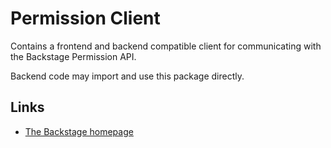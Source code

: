 # Permission Client

Contains a frontend and backend compatible client for communicating with the
Backstage Permission API.

Backend code may import and use this package directly.

## Links

- [The Backstage homepage](https://backstage.io)
